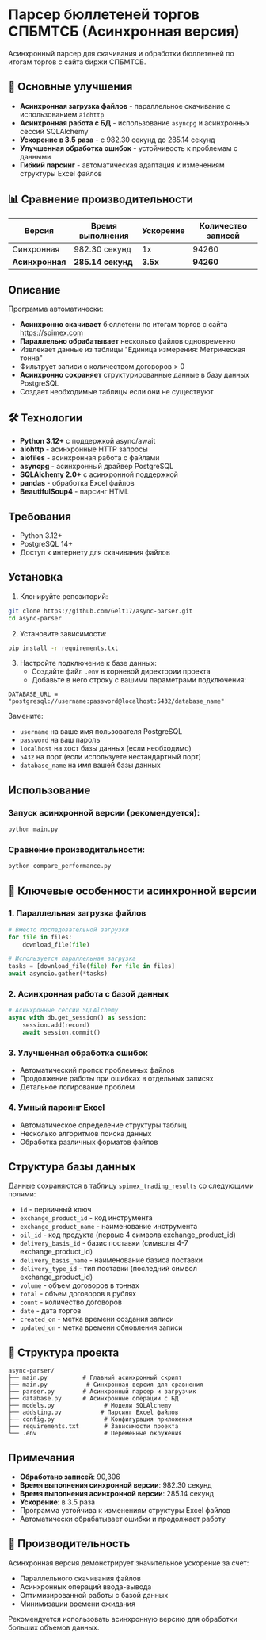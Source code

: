 # Парсер бюллетеней торгов СПБМТСБ (Асинхронная версия)

Асинхронный парсер для скачивания и обработки бюллетеней по итогам торгов с сайта биржи СПБМТСБ.

## 🚀 Основные улучшения

- **Асинхронная загрузка файлов** - параллельное скачивание с использованием `aiohttp`
- **Асинхронная работа с БД** - использование `asyncpg` и асинхронных сессий SQLAlchemy
- **Ускорение в 3.5 раза** - с 982.30 секунд до 285.14 секунд
- **Улучшенная обработка ошибок** - устойчивость к проблемам с данными
- **Гибкий парсинг** - автоматическая адаптация к изменениям структуры Excel файлов

## 📊 Сравнение производительности

| Версия | Время выполнения | Ускорение | Количество записей |
|--------|------------------|-----------|-------------------|
| Синхронная | 982.30 секунд | 1x | 94260 |
| **Асинхронная** | **285.14 секунд** | **3.5x** | **94260** |

## Описание

Программа автоматически:
- **Асинхронно скачивает** бюллетени по итогам торгов с сайта https://spimex.com
- **Параллельно обрабатывает** несколько файлов одновременно
- Извлекает данные из таблицы "Единица измерения: Метрическая тонна"
- Фильтрует записи с количеством договоров > 0
- **Асинхронно сохраняет** структурированные данные в базу данных PostgreSQL
- Создает необходимые таблицы если они не существуют

## 🛠 Технологии

- **Python 3.12+** с поддержкой async/await
- **aiohttp** - асинхронные HTTP запросы
- **aiofiles** - асинхронная работа с файлами
- **asyncpg** - асинхронный драйвер PostgreSQL
- **SQLAlchemy 2.0+** с асинхронной поддержкой
- **pandas** - обработка Excel файлов
- **BeautifulSoup4** - парсинг HTML

## Требования

- Python 3.12+
- PostgreSQL 14+
- Доступ к интернету для скачивания файлов

## Установка

1. Клонируйте репозиторий:
```bash
git clone https://github.com/Gelt17/async-parser.git
cd async-parser
```

2. Установите зависимости:
```bash
pip install -r requirements.txt
```

3. Настройте подключение к базе данных:
   - Создайте файл `.env` в корневой директории проекта
   - Добавьте в него строку с вашими параметрами подключения:
   
```env
DATABASE_URL = "postgresql://username:password@localhost:5432/database_name"
```

   Замените:
   - `username` на ваше имя пользователя PostgreSQL
   - `password` на ваш пароль
   - `localhost` на хост базы данных (если необходимо)
   - `5432` на порт (если используете нестандартный порт)
   - `database_name` на имя вашей базы данных

## Использование

### Запуск асинхронной версии (рекомендуется):
```bash
python main.py
```


### Сравнение производительности:
```bash
python compare_performance.py
```

## 🎯 Ключевые особенности асинхронной версии

### 1. Параллельная загрузка файлов
```python
# Вместо последовательной загрузки
for file in files:
    download_file(file)

# Используется параллельная загрузка
tasks = [download_file(file) for file in files]
await asyncio.gather(*tasks)
```

### 2. Асинхронная работа с базой данных
```python
# Асинхронные сессии SQLAlchemy
async with db.get_session() as session:
    session.add(record)
    await session.commit()
```

### 3. Улучшенная обработка ошибок
- Автоматический пропск проблемных файлов
- Продолжение работы при ошибках в отдельных записях
- Детальное логирование проблем

### 4. Умный парсинг Excel
- Автоматическое определение структуры таблиц
- Несколько алгоритмов поиска данных
- Обработка различных форматов файлов

## Структура базы данных

Данные сохраняются в таблицу `spimex_trading_results` со следующими полями:
- `id` - первичный ключ
- `exchange_product_id` - код инструмента
- `exchange_product_name` - наименование инструмента
- `oil_id` - код продукта (первые 4 символа exchange_product_id)
- `delivery_basis_id` - базис поставки (символы 4-7 exchange_product_id)
- `delivery_basis_name` - наименование базиса поставки
- `delivery_type_id` - тип поставки (последний символ exchange_product_id)
- `volume` - объем договоров в тоннах
- `total` - объем договоров в рублях
- `count` - количество договоров
- `date` - дата торгов
- `created_on` - метка времени создания записи
- `updated_on` - метка времени обновления записи

## 📁 Структура проекта

```
async-parser/
├── main.py          # Главный асинхронный скрипт
├── main.py           # Синхронная версия для сравнения
├── parser.py        # Асинхронный парсер и загрузчик
├── database.py      # Асинхронные операции с БД
├── models.py              # Модели SQLAlchemy
├── addsting.py           # Парсинг Excel файлов
├── config.py              # Конфигурация приложения
├── requirements.txt       # Зависимости проекта
└── .env                   # Переменные окружения
```

## Примечания

- **Обработано записей**: 90,306
- **Время выполнения синхронной версии**: 982.30 секунд
- **Время выполнения асинхронной версии**: 285.14 секунд
- **Ускорение**: в 3.5 раза
- Программа устойчива к изменениям структуры Excel файлов
- Автоматически обрабатывает ошибки и продолжает работу

## 🚀 Производительность

Асинхронная версия демонстрирует значительное ускорение за счет:
- Параллельного скачивания файлов
- Асинхронных операций ввода-вывода
- Оптимизированной работы с базой данных
- Минимизации времени ожидания

Рекомендуется использовать асинхронную версию для обработки больших объемов данных.